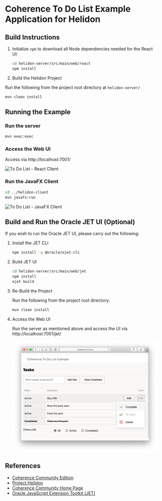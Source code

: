# Coherence To Do List Example Application for Helidon

## Build Instructions

1. Initialize `npm` to download all Node dependencies needed for the React UI:

    ```bash
    cd helidon-server/src/main/web/react
    npm install   
    ```           

2. Build the Helidon Project

Run the following from the project root directory at `helidon-server/`

 ```bash
 mvn clean install
 ```

## Running the Example

### Run the server

```bash  
mvn exec:exec
```
   
### Access the Web UI
  
Access via http://localhost:7001/
   
![To Do List - React Client](../../assets/react-client.png)
   
### Run the JavaFX Client

```bash  
cd ../helidon-client
mvn javafx:run
```
        
![To Do List - JavaFX Client](../../assets/javafx-client.png)

## Build and Run the Oracle JET UI (Optional)

If you wish to run the Oracle JET UI, please carry out the following:

1. Install the JET CLI

    ```bash
    npm install -g @oracle/ojet-cli
    ```   
   
2. Build JET UI
   
    ```bash
    cd helidon-server/src/main/web/jet
    npm install
    ojet build
    ```
            
3. Re-Build the Project

    Run the following from the project root directory:

    ```bash
    mvn clean install
    ```          

4. Access the Web UI

   Run the server as mentioned above and access the UI via http://localhost:7001/jet/   
   
   ![To Do List - Oracle JET Client](../../assets/jet-client.png)
    
## References

* [Coherence Community Edition](https://github.com/oracle/coherence)
* [Project Helidon](https://helidon.io/)
* [Coherence Community Home Page](https://coherence.community/)
* [Oracle JavaScript Extension Toolkit (JET)](https://www.oracle.com/webfolder/technetwork/jet/index.html)



